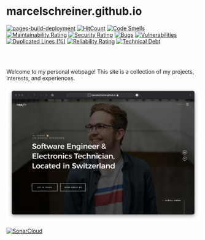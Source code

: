 # marcelschreiner.github.io

[![pages-build-deployment](https://github.com/marcelschreiner/marcelschreiner.github.io/actions/workflows/pages/pages-build-deployment/badge.svg)](https://github.com/marcelschreiner/marcelschreiner.github.io/actions/workflows/pages/pages-build-deployment)
[![HitCount](https://hits.dwyl.com/marcelschreiner/marcelschreiner.github.io.svg?style=flat)](http://hits.dwyl.com/marcelschreiner/marcelschreiner.github.io)
[![Code Smells](https://sonarcloud.io/api/project_badges/measure?project=marcelschreiner_marcelschreiner.github.io&metric=code_smells)](https://sonarcloud.io/summary/new_code?id=marcelschreiner_marcelschreiner.github.io)
[![Maintainability Rating](https://sonarcloud.io/api/project_badges/measure?project=marcelschreiner_marcelschreiner.github.io&metric=sqale_rating)](https://sonarcloud.io/summary/new_code?id=marcelschreiner_marcelschreiner.github.io)
[![Security Rating](https://sonarcloud.io/api/project_badges/measure?project=marcelschreiner_marcelschreiner.github.io&metric=security_rating)](https://sonarcloud.io/summary/new_code?id=marcelschreiner_marcelschreiner.github.io)
[![Bugs](https://sonarcloud.io/api/project_badges/measure?project=marcelschreiner_marcelschreiner.github.io&metric=bugs)](https://sonarcloud.io/summary/new_code?id=marcelschreiner_marcelschreiner.github.io)
[![Vulnerabilities](https://sonarcloud.io/api/project_badges/measure?project=marcelschreiner_marcelschreiner.github.io&metric=vulnerabilities)](https://sonarcloud.io/summary/new_code?id=marcelschreiner_marcelschreiner.github.io)
[![Duplicated Lines (%)](https://sonarcloud.io/api/project_badges/measure?project=marcelschreiner_marcelschreiner.github.io&metric=duplicated_lines_density)](https://sonarcloud.io/summary/new_code?id=marcelschreiner_marcelschreiner.github.io)
[![Reliability Rating](https://sonarcloud.io/api/project_badges/measure?project=marcelschreiner_marcelschreiner.github.io&metric=reliability_rating)](https://sonarcloud.io/summary/new_code?id=marcelschreiner_marcelschreiner.github.io)
[![Technical Debt](https://sonarcloud.io/api/project_badges/measure?project=marcelschreiner_marcelschreiner.github.io&metric=sqale_index)](https://sonarcloud.io/summary/new_code?id=marcelschreiner_marcelschreiner.github.io)

<br />
<br />

Welcome to my personal webpage! This site is a collection of my projects, interests, and experiences.

![preview](https://github.com/marcelschreiner/marcelschreiner.github.io/blob/main/preview.png?raw=true)


[![SonarCloud](https://sonarcloud.io/images/project_badges/sonarcloud-black.svg)](https://sonarcloud.io/summary/new_code?id=marcelschreiner_marcelschreiner.github.io)
